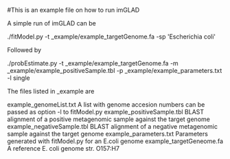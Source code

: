#This is an example file on how to run imGLAD

A simple run of imGLAD can be

./fitModel.py -t _example/example_targetGenome.fa -sp 'Escherichia coli'

Followed by

./probEstimate.py -t _example/example_targetGenome.fa -m _example/example_positiveSample.tbl -p _example/example_parameters.txt -l single

The files listed in _example are

example_genomeList.txt		A list with genome accesion numbers can be passed as option -l to fitModel.py
example_positiveSample.tbl	BLAST alignment of a positive metagenomic sample against the target genome
example_negativeSample.tbl	BLAST alignment of a negative metagenomic sample against the target genome
example_parameters.txt		Parameters generated with fitModel.py for an E.coli genome
example_targetGeneome.fa	A reference E. coli genome str. O157:H7
 
